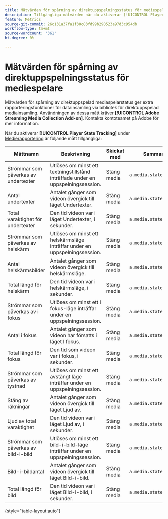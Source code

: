 ```yaml
---
title: Mätvärden för spårning av direktuppspelningsstatus för mediespelare
description: Tillgängliga mätvärden när du aktiverar [!UICONTROL Player State Tracking] för en rapportserie.
feature: Metrics
source-git-commit: 26c131a37fa1f30c83fd99b290523a97d3c954db
workflow-type: tm+mt
source-wordcount: '361'
ht-degree: 0%

---
```


# Mätvärden för spårning av direktuppspelningsstatus för mediespelare

Mätvärden för spårning av direktuppspelad mediaspelarstatus ger extra rapporteringsfunktioner för datainsamling via bibliotek för direktuppspelad mediainsamling. Användningen av dessa mått kräver **[!UICONTROL Adobe Streaming Media Collection Add-on]**. Kontakta kontoteamet på Adobe för mer information.

När du aktiverar **[!UICONTROL Player State Tracking]** under [Medierapportering](/help/admin/admin/c-manage-report-suites/c-edit-report-suites/media-management.md) är följande mått tillgängliga:

| Måttnamn | Beskrivning | Skickat med | Sammanhangsdatavariabel |
| --- | --- | --- | --- |
| Strömmar som påverkas av undertexter | Utlöses om minst ett textningstillstånd inträffade under en uppspelningssession. | Stäng media | `a.media.states.closedcaptioning.set` |
| Antal undertexter | Antalet gånger som videon övergick till läget Undertexter. | Stäng media | `a.media.states.closedcaptioning.count` |
| Total varaktighet för undertexter | Den tid videon var i läget Undertexter, i sekunder. | Stäng media | `a.media.states.closedcaptioning.time` |
| Strömmar som påverkas av helskärm | Utlöses om minst ett helskärmsläge inträffar under en uppspelningssession. | Stäng media | `a.media.states.fullscreen.set` |
| Antal helskärmsbilder | Antalet gånger som videon övergick till helskärmsläge. | Stäng media | `a.media.states.fullscreen.count` |
| Total längd för helskärm | Den tid videon var i helskärmsläge, i sekunder. | Stäng media | `a.media.states.fullscreen.time` |
| Strömmar som påverkas av i fokus | Utlöses om minst ett I fokus-läge inträffar under en uppspelningssession. | Stäng media | `a.media.states.infocus.set` |
| Antal i fokus | Antalet gånger som videon har försatts i läget I fokus. | Stäng media | `a.media.states.infocus.count` |
| Total längd för fokus | Den tid som videon var i fokus, i sekunder. | Stäng media | `a.media.states.infocus.time` |
| Strömmar som påverkas av tystnad | Utlöses om minst ett avstängt läge inträffar under en uppspelningssession. | Stäng media | `a.media.states.mute.set` |
| Stäng av räkningar | Antalet gånger som videon övergick till läget Ljud av. | Stäng media | `a.media.states.mute.count` |
| Ljud av total varaktighet | Den tid videon var i läget Ljud av, i sekunder. | Stäng media | `a.media.states.mute.time` |
| Strömmar som påverkas av bild-i-bild | Utlöses om minst ett bild-i-bild-läge inträffar under en uppspelningssession. | Stäng media | `a.media.states.pictureinpicture.set` |
| Bild-i-bildantal | Antalet gånger som videon övergick till läget Bild-i-bild. | Stäng media | `a.media.states.pictureinpicture.count` |
| Total längd för bild | Den tid videon var i läget Bild-i-bild, i sekunder. | Stäng media | `a.media.states.pictureinpicture.time` |

{style="table-layout:auto"}
